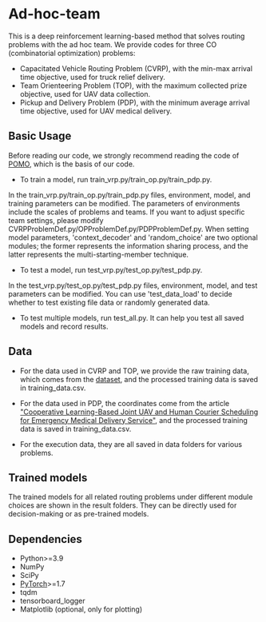 # Ad-hoc-team

This is a deep reinforcement learning-based method that solves routing problems with the ad hoc team. We provide codes for three CO (combinatorial optimization) problems:
- Capacitated Vehicle Routing Problem (CVRP), with the min-max arrival time objective, used for truck relief delivery.
- Team Orienteering Problem (TOP), with the maximum collected prize objective, used for UAV data collection.
- Pickup and Delivery Problem (PDP), with the minimum average arrival time objective,  used for UAV medical delivery.

## Basic Usage

Before reading our code, we strongly recommend reading the code of [POMO](https://github.com/yd-kwon/POMO/tree/master/NEW_py_ver), which is the basis of our code. 

- To train a model, run train_vrp.py/train_op.py/train_pdp.py.
  
In the train_vrp.py/train_op.py/train_pdp.py files, environment, model, and training parameters can be modified. The parameters of environments include the scales of problems and teams. If you want to adjust specific team settings, please modify CVRPProblemDef.py/OPProblemDef.py/PDPProblemDef.py. When setting model parameters, 'context_decoder' and 'random_choice' are two optional modules; the former represents the information sharing process, and the latter represents the multi-starting-member technique.

- To test a model, run test_vrp.py/test_op.py/test_pdp.py.
  
In the test_vrp.py/test_op.py/test_pdp.py files, environment, model, and test parameters can be modified. You can use 'test_data_load' to decide whether to test existing file data or randomly generated data. 

- To test multiple models, run test_all.py. It can help you test all saved models and record results.

## Data

- For the data used in CVRP and TOP, we provide the raw training data, which comes from the [dataset](https://figshare.com/articles/dataset/Enhanced_Dam_Failure_Loss_Estimation_Method_Using_Popula-tion_Heat_Map_and_Land_Use_Data_in_Water_Resources_Sector/25706562/1?file=45904947), and the processed training data is saved in training_data.csv.
  
- For the data used in PDP, the coordinates come from the article ["Cooperative Learning-Based Joint UAV and Human Courier Scheduling for Emergency Medical Delivery Service"](https://ieeexplore.ieee.org/abstract/document/10745907), and the processed training data is saved in training_data.csv.

- For the execution data, they are all saved in data folders for various problems.


## Trained models

The trained models for all related routing problems under different module choices are shown in the result folders. They can be directly used for decision-making or as pre-trained models.

## Dependencies

* Python>=3.9
* NumPy
* SciPy
* [PyTorch](http://pytorch.org/)>=1.7
* tqdm
* tensorboard_logger
* Matplotlib (optional, only for plotting)

